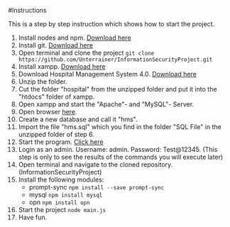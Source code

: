 #Instructions

This is a step by step instruction which shows how to start the project.

1. Install nodes and npm. [Download here](https://www.npmjs.com/get-npm)
2. Install git. [Download here](https://www.git-scm.com/downloads/win)
3. Open terminal and clone the project
```git clone https://github.com/Unterrainer/InformationSecurityProject.git```
4. Install xampp. [Download here](https://www.apachefirends.org/en/download.html)
5. Download Hospital Management System 4.0. [Download here](https://phpgurukul.com/hospital-management-system-in-php/)
6. Unzip the folder.
7. Cut the folder "hospital" from the unzipped folder and put it into the "htdocs" folder of xampp.
8. Open xampp and start the "Apache"- and "MySQL"- Server.
9. Open browser [here](https://localhost/phpmyadmin).
10. Create a new database and call it "hms".
11. Import the file "hms.sql" which you find in the folder "SQL File" in the unzipped folder of step 6.
12. Start the program. [Click here](https://localhost/hospital/)
13. Login as an admin. Username: admin. Password: Test@12345. (This step is only to see the results of the commands you will execute later)
14. Open terminal and navigate to the cloned repository. (InformationSecurityProject)
15. Install the following modules:
    - prompt-sync ```npm install --save prompt-sync```
    - mysql ```npm install mysql```
    - opn ```npm install opn```
16. Start the project ```node main.js```
17. Have fun.
